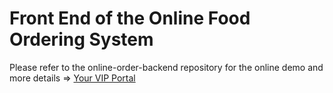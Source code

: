 # Front End of the Online Food Ordering System  

Please refer to the online-order-backend repository for the online demo and more details => [Your VIP Portal](https://github.com/shuyushang/online-order-backend/tree/master)
